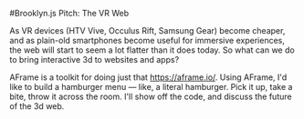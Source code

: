 #Brooklyn.js Pitch: The VR Web

As VR devices (HTV Vive, Occulus Rift, Samsung Gear) become cheaper, and as plain-old smartphones become useful for immersive experiences, the web will start to seem a lot flatter than it does today. So what can we do to bring interactive 3d to websites and apps?

AFrame is a toolkit for doing just that https://aframe.io/. Using AFrame, I'd like to build a hamburger menu — like, a literal hamburger. Pick it up, take a bite, throw it across the room. I'll show off the code, and discuss the future of the 3d web.
